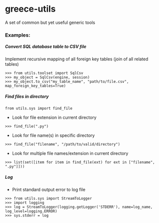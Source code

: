 # greece-utils
A set of common but yet useful generic tools

### Examples:
##### Convert SQL database table to CSV file
Implement recursive mapping of all foreign key tables (join of all related tables)
```
>>> from utils.toolset import SqlCsv
>>> my_object = SqlCsv(engine, session)
>>> my_object.to_csv("my_table_name", "path/to/file.csv", map_foreign_key_tables=True)
```

##### Find files in directory
```
from utils.sys import find_file
```
* Look for file extension in current directory
```
>>> find_file(".py")
```

* Look for file name(s) in specific directory
```
>>> find_file("filename", "/path/to/valid/directory")
```

* Look for multiple file names/extension in current directory
```
>>> list(set([item for item in find_file(ext) for ext in ["filename", ".py"]]))
```

##### Log
* Print standard output error to log file
```
>>> from utils.sys import StreamToLogger
>>> import logging
>>> log = StreamToLogger(logging.getLogger('STDERR'), name=log_name, log_level=logging.ERROR)
>>> sys.stderr = log
```
